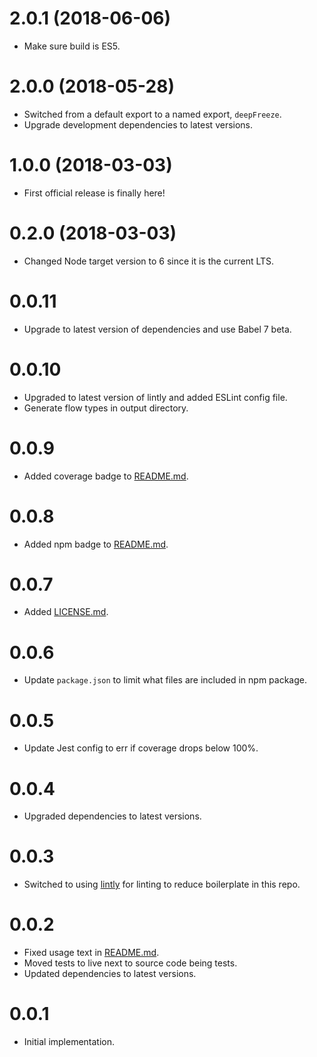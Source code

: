 # 2.0.1 (2018-06-06)

*   Make sure build is ES5.

# 2.0.0 (2018-05-28)

*   Switched from a default export to a named export, `deepFreeze`.
*   Upgrade development dependencies to latest versions.

# 1.0.0 (2018-03-03)

*   First official release is finally here!

# 0.2.0 (2018-03-03)

*   Changed Node target version to 6 since it is the current LTS.

# 0.0.11

*   Upgrade to latest version of dependencies and use Babel 7 beta.

# 0.0.10

*   Upgraded to latest version of lintly and added ESLint config file.
*   Generate flow types in output directory.

# 0.0.9

*   Added coverage badge to [README.md](README.md).

# 0.0.8

*   Added npm badge to [README.md](README.md).

# 0.0.7

*   Added [LICENSE.md](LICENSE.md).

# 0.0.6

*   Update `package.json` to limit what files are included in npm package.

# 0.0.5

*   Update Jest config to err if coverage drops below 100%.

# 0.0.4

*   Upgraded dependencies to latest versions.

# 0.0.3

*   Switched to using [lintly](https://github.com/dogma-io/lintly) for linting to reduce boilerplate in this repo.

# 0.0.2

*   Fixed usage text in [README.md](README.md).
*   Moved tests to live next to source code being tests.
*   Updated dependencies to latest versions.

# 0.0.1

*   Initial implementation.
